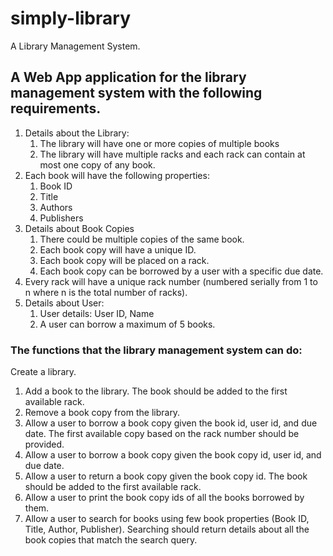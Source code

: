 # simply-library
A Library Management System.

## A Web App application for the library management system with the following requirements.

1. Details about the Library:
    1. The library will have one or more copies of multiple books
    1. The library will have multiple racks and each rack can contain at most one copy of any book.
2. Each book will have the following properties:
    1. Book ID
    2. Title
    3. Authors
    4. Publishers
3. Details about Book Copies
    1. There could be multiple copies of the same book.
    2. Each book copy will have a unique ID.
    3. Each book copy will be placed on a rack.
    4. Each book copy can be borrowed by a user with a specific due date.
4. Every rack will have a unique rack number (numbered serially from 1 to n where n is the total number of racks).
5. Details about User:
   1. User details: User ID, Name
   2. A user can borrow a maximum of 5 books.
### The functions that the library management system can do:
Create a library.
1. Add a book to the library. The book should be added to the first available rack.
2. Remove a book copy from the library.
3. Allow a user to borrow a book copy given the book id, user id, and due date. The first available copy based on the rack number should be provided.
4. Allow a user to borrow a book copy given the book copy id, user id, and due date.
5. Allow a user to return a book copy given the book copy id. The book should be added to the first available rack.
6. Allow a user to print the book copy ids of all the books borrowed by them.
7. Allow a user to search for books using few book properties (Book ID, Title, Author, Publisher). Searching should return details about all the book copies that match the search query.